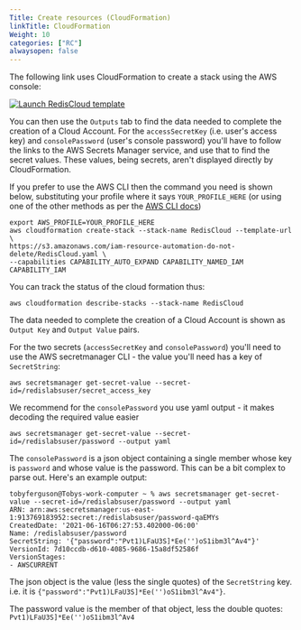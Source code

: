 ```yaml
---
Title: Create resources (CloudFormation)
linkTitle: CloudFormation
Weight: 10
categories: ["RC"]
alwaysopen: false
---
```

The following link uses CloudFormation to create a stack using the AWS console:


<a href="https://console.aws.amazon.com/cloudformation/home?#/stacks/new?stackName=RedisCloud&templateURL=https://s3.amazonaws.com/iam-resource-automation-do-not-delete/RedisCloud.yaml">
<img alt="Launch RedisCloud template" src="https://s3.amazonaws.com/cloudformation-examples/cloudformation-launch-stack.png"/>
</a>

You can then use the `Outputs` tab to find the data needed to complete the creation of a Cloud Account. For the `accessSecretKey` (i.e. user's access key) and `consolePassword` (user's console password) you'll have to follow the links to the AWS Secrets Manager service, and use that to find the secret values. These values, being secrets, aren't displayed directly by CloudFormation.

If you prefer to use the AWS CLI then the command you need is shown below, substituting your profile where it says `YOUR_PROFILE_HERE` (or using one of the other methods as per the [AWS CLI docs](https://docs.aws.amazon.com/cli/latest/userguide/cli-chap-configure.html))

```
export AWS_PROFILE=YOUR_PROFILE_HERE
aws cloudformation create-stack --stack-name RedisCloud --template-url \
https://s3.amazonaws.com/iam-resource-automation-do-not-delete/RedisCloud.yaml \
--capabilities CAPABILITY_AUTO_EXPAND CAPABILITY_NAMED_IAM CAPABILITY_IAM
```

You can track the status of the cloud formation thus:
```
aws cloudformation describe-stacks --stack-name RedisCloud
```
The data needed to complete the creation of a Cloud Account is shown as `Output Key` and `Output Value` pairs.

For the two secrets (`accessSecretKey` and `consolePassword`) you'll need to use the AWS secretmanager CLI - the value you'll need has a key of `SecretString`:

```
aws secretsmanager get-secret-value --secret-id=/redislabsuser/secret_access_key
```

We recommend for the `consolePassword` you use yaml output - it makes decoding the required value easier

```
aws secretsmanager get-secret-value --secret-id=/redislabsuser/password --output yaml
```

The `consolePassword` is a json object containing a single member whose key is `password` and whose value is the password. This can be a bit complex to parse out. Here's an example output:

```
tobyferguson@Tobys-work-computer ~ % aws secretsmanager get-secret-value --secret-id=/redislabsuser/password --output yaml
ARN: arn:aws:secretsmanager:us-east-1:913769183952:secret:/redislabsuser/password-qaEMYs
CreatedDate: '2021-06-16T06:27:53.402000-06:00'
Name: /redislabsuser/password
SecretString: '{"password":"Pvt1)LFaU3S]*Ee('')oS1ibm3l^Av4"}'
VersionId: 7d10ccdb-d610-4085-9686-15a8df52586f
VersionStages:
- AWSCURRENT
```

The json object is the value (less the single quotes) of the `SecretString` key. i.e. it is `{"password":"Pvt1)LFaU3S]*Ee('')oS1ibm3l^Av4"}`.

The password value is the member of that object, less the double quotes: `Pvt1)LFaU3S]*Ee('')oS1ibm3l^Av4`
